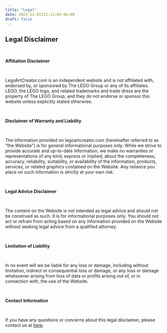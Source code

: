 ```yaml
---
title: "Legal"
date: 2023-11-01T21:11:05-04:00
draft: false
---
```

<div class="w-full max-w-screen-md mx-auto pt-8 pb-16 px-4">
    <!-- Legal Disclaimer Section -->
    <section>
        <h1 class="text-3xl">Legal Disclaimer</h1>
        <br>
        <p><strong>Affiliation Disclaimer</strong></p>
        <br>
        <p>LegoArtCreator.com is an independent website and is not affiliated with, endorsed by, or sponsored by The LEGO Group or any of its affiliates. LEGO, the LEGO logo, and related trademarks and trade dress are the property of The LEGO Group, and they do not endorse or sponsor this website unless explicitly stated otherwise.</p>
        <br>
        <p><strong>Disclaimer of Warranty and Liability</strong></p>
        <br>
        <p>The information provided on legoartcreator.com (hereinafter referred to as "the Website") is for general informational purposes only. While we strive to provide accurate and up-to-date information, we make no warranties or representations of any kind, express or implied, about the completeness, accuracy, reliability, suitability, or availability of the information, products, services, or related graphics contained on the Website. Any reliance you place on such information is strictly at your own risk.</p>
        <br>
        <p><strong>Legal Advice Disclaimer</strong></p>
        <br>
        <p>The content on the Website is not intended as legal advice and should not be construed as such. It is for informational purposes only. You should not act or refrain from acting based on any information provided on the Website without seeking legal advice from a qualified attorney.</p>
        <br>
        <!-- Additional disclaimers can be added as needed -->
        <p><strong>Limitation of Liability</strong></p>
        <br>
        <p>In no event will we be liable for any loss or damage, including without limitation, indirect or consequential loss or damage, or any loss or damage whatsoever arising from loss of data or profits arising out of, or in connection with, the use of the Website.</p>
        <br>
        <!-- Other sections of the disclaimer, such as third-party links and privacy, can be added as needed -->
        <p><strong>Contact Information</strong></p>
        <br>
        <p>If you have any questions or concerns about this legal disclaimer, please contact us at <a href="/contact/" class="underline text-sky-700">here</a>.</p>
    </section>
</div>

